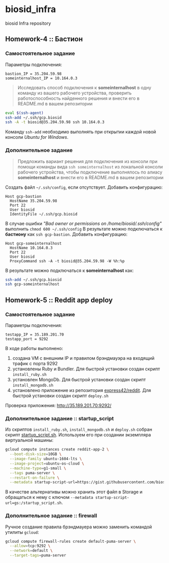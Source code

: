 
# biosid_infra
biosid Infra repository

## Homework-4 :: Бастион
### Самостоятельное задание
Параметры подключения:
```
bastion_IP = 35.204.59.98
someinternalhost_IP = 10.164.0.3
```
> Исследовать способ подключения к **someinternalhost** в одну команду из вашего рабочего устройства, проверить работоспособность найденного решения и внести его в README<span></span>.md в вашем репозитории
```bash
eval $(ssh-agent)
ssh-add ~/.ssh/gcp.biosid
ssh -A -t biosid@35.204.59.98 ssh 10.164.0.3
```
Команду `ssh-add` необходимо выполнять при открытии каждой новой консоли *Ubuntu for Windows*.

### Дополнительное задание
> Предложить вариант решения для подключения из консоли при помощи команды вида `ssh someinternalhost` из локальной консоли рабочего устройства, чтобы подключение выполнялось по алиасу **someinternalhost** и внести его в README<span></span>.md в вашем репозитории

Создать файл `~/.ssh/config`, если отсутствует.
Добавить конфигурацию:
```
Host gcp-bastion
  HostName 35.204.59.98
  Port 22
  User biosid
  IdentityFile ~/.ssh/gcp.biosid
```
В случае ошибки *"Bad owner or permissions on /home/biosid/.ssh/config"* выполнить `chmod 600 ~/.ssh/config`
В результате можно подключаться к **бастиону** как `ssh gcp-bastion`.
Добавить конфигурацию:
```
Host gcp-someinternalhost
  HostName 10.164.0.3
  Port 22
  User biosid
  ProxyCommand ssh -A -t biosid@35.204.59.98 -W %h:%p
```
В результате можно подключаться к **someinternalhost** как:
```bash
ssh-add ~/.ssh/gcp.biosid
ssh gcp-someinternalhost
```

## Homework-5 :: Reddit app deploy
### Самостоятельное задание
Параметры подключения:
```
testapp_IP = 35.189.201.70
testapp_port = 9292
```
В ходе работы выполнено:
 1. создана VM с внешним IP и правилом брэндмауэра на входящий трафик с порта 9292
 2. установлены Ruby и Bundler. Для быстрой установки создан скрипт `install_ruby.sh`
 3. установлен MongoDb. Для быстрой установки создан скрипт `install_mongodb.sh`
 4. установлено приложение из репозитория [express42/reddit](https://github.com/express42/reddit/tree/monolith). Для быстрой установки создан скрипт `deploy.sh`

Проверка приложения: http://35.189.201.70:9292/

### Дополнительное задание :: startup_script
Из скриптов `install_ruby.sh`, `install_mongodb.sh` и `deploy.sh` собран скрипт [startup_script.sh](https://gist.githubusercontent.com/biosid/551c4204d09edf00e886e976c2b69e65/raw/df898195796096b5b9ce48c81db8c4fdb744d182/startup_script.sh). Используем его при создании экземпляра виртуальной машины:
```bash
gcloud compute instances create reddit-app-2 \
  --boot-disk-size=10GB \
  --image-family ubuntu-1604-lts \
  --image-project=ubuntu-os-cloud \
  --machine-type=g1-small \
  --tags puma-server \
  --restart-on-failure \
  --metadata startup-script-url=https://gist.githubusercontent.com/biosid/551c4204d09edf00e886e976c2b69e65/raw/df898195796096b5b9ce48c81db8c4fdb744d182/startup_script.sh
```
В качестве альтернативы можно хранить этот файл в Storage и обращаться к нему с ключом `--metadata startup-script-url=gs:/startup_script.sh`.

### Дополнительное задание :: firewall
Ручное создание правила брэндмауера можно заменить командой утилиты `gcloud`:
```bash
gcloud compute firewall-rules create default-puma-server \
  --allow=tcp:9292 \
  --network=default \
  --target-tags=puma-server
```
